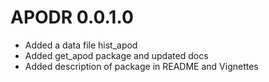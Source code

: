 # APODR 0.0.1.0

* Added a data file hist_apod
* Added get_apod package and updated docs
* Added description of package in README and Vignettes

